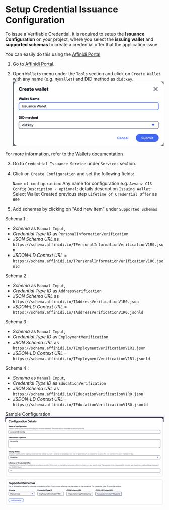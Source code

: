 # Setup Credential Issuance Configuration

To issue a Verifiable Credential, it is required to setup the **Issuance Configuration** on your project, where you select the **issuing wallet** and **supported schemas** to create a credential offer that the application issue

You can easily do this using the [Affinidi Portal](https://portal.affinidi.com)

1. Go to [Affinidi Portal](https://portal.affinidi.com).

2. Open `Wallets` menu under the `Tools` section and click on `Create Wallet` with any name (e.g. `MyWallet`) and DID method as `did:key`.
   ![alt text](./cis-image/wallet-create.png)

For more information, refer to the [Wallets documentation](https://docs.affinidi.com/dev-tools/wallets)

3. Go to `Credential Issuance Service` under `Services` section.

4. Click on `Create Configuration` and set the following fields:

   `Name of configuration`: Any name for configuration e.g. `Avvanz CIS Config`
   `Description - optional`: details description
   `Issuing Wallet`: Select Wallet Created previous step
   `Lifetime of Credential Offer` as `600`

5. Add schemas by clicking on "Add new item" under `Supported Schemas`

Schema 1 :

- _Schema_ as `Manual Input`,
- _Credential Type ID_ as `PersonalInformationVerification`
- _JSON Schema URL_ as `https://schema.affinidi.io/TPersonalInformationVerificationV1R0.json`
- _JSDON-LD Context URL_ = `https://schema.affinidi.io/TPersonalInformationVerificationV1R0.jsonld`

Schema 2 :

- _Schema_ as `Manual Input`,
- _Credential Type ID_ as `AddressVerification`
- _JSON Schema URL_ as `https://schema.affinidi.io/TAddressVerificationV1R0.json`
- _JSDON-LD Context URL_ = `https://schema.affinidi.io/TAddressVerificationV1R0.jsonld`

Schema 3 :

- _Schema_ as `Manual Input`,
- _Credential Type ID_ as `EmploymentVerification`
- _JSON Schema URL_ as `https://schema.affinidi.io/TEmploymentVerificationV1R1.json`
- _JSDON-LD Context URL_ = `https://schema.affinidi.io/TEmploymentVerificationV1R1.jsonld`

Schema 4 :

- _Schema_ as `Manual Input`,
- _Credential Type ID_ as `EducationVerification`
- _JSON Schema URL_ as `https://schema.affinidi.io/TEducationVerificationV1R0.json`
- _JSDON-LD Context URL_ = `https://schema.affinidi.io/TEducationVerificationV1R0.jsonld`


Sample Configuration
![alt text](./cis-image/cis-config.png)

